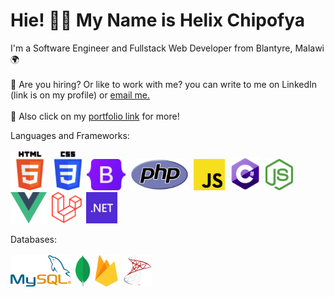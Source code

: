 # Hie! :wave::smiley: My Name is Helix Chipofya

I'm a Software Engineer and Fullstack Web Developer from Blantyre, Malawi :earth_africa: <br><br>
:mega: Are you hiring? Or like to work with me? you can write to me on LinkedIn (link is on my profile) or <a href="mailto:wonganichipofya98@gmail.com">email me.</a>
<br><br>
 :mega: Also click on my <a href="https://helixmw.github.io" target="blank">portfolio link</a> for more!


 Languages and Frameworks:<br><br>
  <img src="images/HTML.svg" height="62">&nbsp;
 <img src="images/CSS.svg" height="62">&nbsp;
 <img src="images/Bootstrap.svg" height="50">&nbsp;
  <img src="images/PHP-logo.svg" height="50">&nbsp;
 <img src="images/js.png"  height="50">&nbsp;
 <img src="images/C.png" height="53">&nbsp;
 <img src="images/nodejs.png" height="50">&nbsp;
 <img src="images/vue.png" height="50">&nbsp;
 <img src="images/Laravel.svg" height="50">&nbsp;
 <img src="images/NET.svg" height="50">&nbsp;

 Databases:
 <br>
 <br>
  <img src="images/MySQL.svg.png" height="50">&nbsp;
  <img src="images/MongoDB.png" height="50">&nbsp;
  <img src="images/Firebase_Logo.png" height="50">&nbsp;
  <img src="images/new-microsoft-sql-server-logo.png" height="50">&nbsp;
  
 
 <!-- Add-ons I have tested with Vue.js:
 <br>
 <br>
   <img src="images/Electron.svg" height="50">&nbsp;
     <img src="images/Ionic.svg" height="50">&nbsp; -->

  




  
 
 
 

